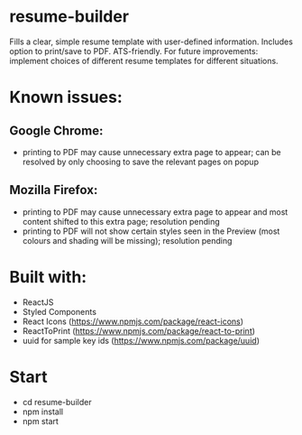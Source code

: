 # resume-builder

Fills a clear, simple resume template with user-defined information. Includes option to print/save to PDF. ATS-friendly. For future improvements: implement choices of different resume templates for different situations.

# Known issues:

## Google Chrome:

- printing to PDF may cause unnecessary extra page to appear; can be resolved by only choosing to save the relevant pages on popup

## Mozilla Firefox:

- printing to PDF may cause unnecessary extra page to appear and most content shifted to this extra page; resolution pending
- printing to PDF will not show certain styles seen in the Preview (most colours and shading will be missing); resolution pending

# Built with:

- ReactJS
- Styled Components
- React Icons (https://www.npmjs.com/package/react-icons)
- ReactToPrint (https://www.npmjs.com/package/react-to-print)
- uuid for sample key ids (https://www.npmjs.com/package/uuid)

# Start

- cd resume-builder
- npm install
- npm start
